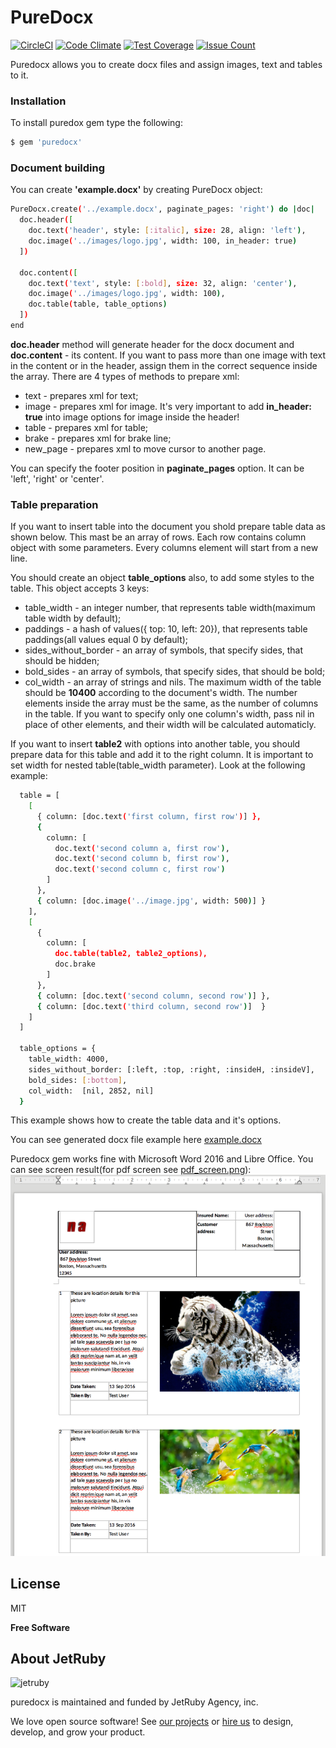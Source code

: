# PureDocx
[![CircleCI](https://circleci.com/gh/jetruby/puredocx.svg?style=shield)](https://circleci.com/gh/jetruby/puredocx)
[![Code Climate](https://codeclimate.com/github/jetruby/puredocx/badges/gpa.svg)](https://codeclimate.com/github/jetruby/puredocx)
[![Test Coverage](https://codeclimate.com/github/jetruby/puredocx/badges/coverage.svg)](https://codeclimate.com/github/jetruby/puredocx/coverage)
[![Issue Count](https://codeclimate.com/github/jetruby/puredocx/badges/issue_count.svg)](https://codeclimate.com/github/jetruby/puredocx)

Puredocx allows you to create docx files and assign images, text and tables to it.

### Installation

To install puredox gem type the following:

```sh
$ gem 'puredocx'
```

### Document building

You can create **'example.docx'** by creating PureDocx object:

```sh
PureDocx.create('../example.docx', paginate_pages: 'right') do |doc|
  doc.header([
    doc.text('header', style: [:italic], size: 28, align: 'left'),
    doc.image('../images/logo.jpg', width: 100, in_header: true)
  ])

  doc.content([
    doc.text('text', style: [:bold], size: 32, align: 'center'),
    doc.image('../images/logo.jpg', width: 100),
    doc.table(table, table_options)
  ])
end
```

**doc.header** method will generate header for the docx document and **doc.content** - its content. If you want to pass more than one image with text in the content or in the header, assign them in the correct sequence inside the array. There are 4 types of methods to prepare xml:
* text - prepares xml for text;
* image - prepares xml for image. It's very important to add **in_header: true** into image options for image inside the header!
* table - prepares xml for table;
* brake - prepares xml for brake line;
* new_page - prepares xml to move cursor to another page.

You can specify the footer position in **paginate_pages** option. It can be 'left', 'right' or 'center'.

### Table preparation

If you want to insert table into the document you shold prepare table data as shown below. This mast be an array of rows. Each row contains column object with some parameters. Every columns element will start from a new line.

You should create an object **table_options** also, to add some styles to the table. This object accepts 3 keys:
* table_width - an integer number, that represents table width(maximum table width by default);
* paddings - a hash of values({ top: 10, left: 20}), that represents table paddings(all values equal 0 by default);
* sides_without_border - an array of symbols, that specify sides, that should be hidden;
* bold_sides - an array of symbols, that specify sides, that should be bold;
* col_width - an array of strings and nils. The maximum width of the table should be **10400** according to the document's width. The number elements inside the array must be the same, as the number of columns in the table. If you want to specify only one column's width, pass nil in place of other elements, and their width will be calculated automaticly.

If you want to insert **table2** with options into another table, you should prepare data for this table and add it to the right column. It is important to set width for nested table(table_width parameter). Look at the following example:

```sh
  table = [
    [
      { column: [doc.text('first column, first row')] },
      {
        column: [
          doc.text('second column a, first row'),
          doc.text('second column b, first row'),
          doc.text('second column c, first row')
        ]
      },
      { column: [doc.image('../image.jpg', width: 500)] }
    ],
    [
      {
        column: [
          doc.table(table2, table2_options),
          doc.brake
        ]
      },
      { column: [doc.text('second column, second row')] },
      { column: [doc.text('third column, second row')]  }
    ]
  ]

  table_options = {
    table_width: 4000,
    sides_without_border: [:left, :top, :right, :insideH, :insideV],
    bold_sides: [:bottom],
    col_width:  [nil, 2852, nil]
  }
```
This example shows how to create the table data and it's options.

You can see generated docx file example here [example.docx](examples/example.docx)

Puredocx gem works fine with Microsoft Word 2016 and Libre Office. You can see screen result(for pdf screen see [pdf_screen.png](examples/pdf_screen.png)):
![Alt text](examples/libre_office_screen.png "Screen from LibreOffice editor")

License
----

MIT

**Free Software**

About JetRuby
----------------

![jetruby](http://jetruby.com/expertise/wp-content/themes/jetruby-wordpress-template/img/sprite2x.png)


puredocx is maintained and funded by JetRuby Agency, inc.

We love open source software!
See [our projects][portfolio] or
[hire us][hire] to design, develop, and grow your product.

[portfolio]: http://jetruby.com/portfolio/
[hire]: http://jetruby.com/#contactUs
